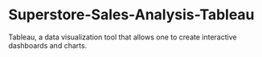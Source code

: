 # Superstore-Sales-Analysis-Tableau
Tableau, a data visualization tool that allows one to create interactive dashboards and charts.
